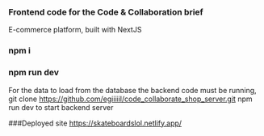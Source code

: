 ### Frontend code for the Code & Collaboration brief

E-commerce platform, built with NextJS

### npm i
### npm run dev


For the data to load from the database the backend code must be running, git clone https://github.com/egiiiiil/code_collaborate_shop_server.git
npm run dev to start backend server

###Deployed site
https://skateboardslol.netlify.app/
